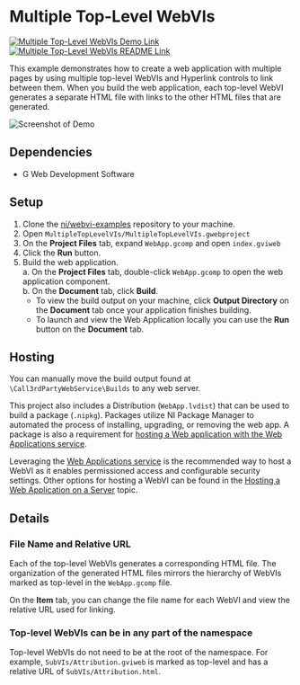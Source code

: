 # Multiple Top-Level WebVIs

[![Multiple Top-Level WebVIs Demo Link](https://img.shields.io/badge/Details-Demo_Link-green.svg)](https://ni.github.io/webvi-examples/MultipleTopLevelWebVIs/Builds/WebApp_Default%20Web%20Server/)
[![Multiple Top-Level WebVIs README Link](https://img.shields.io/badge/Details-README_Link-orange.svg)]()

This example demonstrates how to create a web application with multiple pages by using multiple top-level WebVIs and Hyperlink controls to link between them. When you build the web application, each top-level WebVI generates a separate HTML file with links to the other HTML files that are generated.

![Screenshot of Demo](readme_files/Screenshot.gif)

## Dependencies

- G Web Development Software

## Setup

1. Clone the [ni/webvi-examples](https://github.com/ni/webvi-examples) repository to your machine.
2. Open `MultipleTopLevelVIs/MultipleTopLevelVIs.gwebproject`
3. On the **Project Files** tab, expand `WebApp.gcomp` and open `index.gviweb`
4. Click the **Run** button.
5. Build the web application.  
  a. On the **Project Files** tab, double-click `WebApp.gcomp` to open the web application component.  
  b. On the **Document** tab, click **Build**.  
    - To view the build output on your machine, click **Output Directory** on the **Document** tab once your application finishes building.
    - To launch and view the Web Application locally you can use the **Run** button on the **Document** tab.

## Hosting

You can manually move the build output found at `\Call3rdPartyWebService\Builds` to any web server.

This project also includes a Distribution (`WebApp.lvdist`) that can be used to build a package (`.nipkg`). Packages utilize NI Package Manager to automated the process of installing, upgrading, or removing the web app. A package is also a requirement for [hosting a Web application with the Web Applications service](https://www.ni.com/docs/en-US/bundle/g-web-development/page/hosting-a-web-vi.html).

Leveraging the [Web Applications service](https://www.ni.com/docs/en-US/bundle/g-web-development/page/hosting-a-web-vi.html) is the recommended way to host a WebVI as it enables permissioned access and configurable security settings. Other options for hosting a WebVI can be found in the [Hosting a Web Application on a Server](https://www.ni.com/docs/en-US/bundle/g-web-development/page/hosting-web-application-on-server.html) topic. 

## Details

### File Name and Relative URL

Each of the top-level WebVIs generates a corresponding HTML file. The organization of the generated HTML files mirrors the hierarchy of WebVIs marked as top-level in the `WebApp.gcomp` file.

On the **Item** tab, you can change the file name for each WebVI and view the relative URL used for linking.

### Top-level WebVIs can be in any part of the namespace

Top-level WebVIs do not need to be at the root of the namespace. For example, `SubVIs/Attribution.gviweb` is marked as top-level and has a relative URL of `SubVIs/Attribution.html`.
